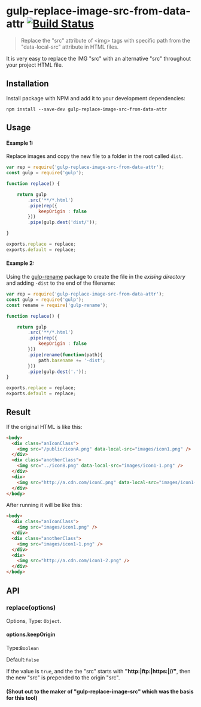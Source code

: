 # gulp-replace-image-src-from-data-attr [![Build Status](https://travis-ci.org/ToNyOyO/gulp-replace-image-src-from-data-attr.svg?branch=master)](https://travis-ci.org/ToNyOyO/gulp-replace-image-src-from-data-attr)


> Replace the \"src\" attribute of \<img\> tags with specific path from the \"data-local-src\" attribute in HTML files. 

It is very easy to replace the IMG "src" with an alternative "src" throughout your project HTML file.

## Installation

Install package with NPM and add it to your development dependencies:

`npm install --save-dev gulp-replace-image-src-from-data-attr`

## Usage

#### Example 1:
Replace images and copy the new file to a folder in the root called `dist`. 
```javascript
var rep = require('gulp-replace-image-src-from-data-attr');
const gulp = require('gulp');

function replace() {

    return gulp
        .src('**/*.html')
        .pipe(rep({
            keepOrigin : false
        }))
        .pipe(gulp.dest('dist/'));

}

exports.replace = replace;
exports.default = replace;
```
#### Example 2:
Using the [gulp-rename](https://www.npmjs.com/package/gulp-rename) package to create the file in the _exising directory_ and adding `-dist` to the end of the filename:
```javascript
var rep = require('gulp-replace-image-src-from-data-attr');
const gulp = require('gulp');
const rename = require('gulp-rename');

function replace() {

    return gulp
        .src('**/*.html')
        .pipe(rep({
            keepOrigin : false
        }))
        .pipe(rename(function(path){
            path.basename += '-dist';
        }))
        .pipe(gulp.dest('.'));
}

exports.replace = replace;
exports.default = replace;
```
## Result
If the original HTML is like this:
```html
<body>
  <div class="anIconClass">
    <img src="/public/iconA.png" data-local-src="images/icon1.png" />
  </div>
  <div class="anotherClass">
    <img src="../iconB.png" data-local-src="images/icon1-1.png" />
  </div>
  <div>
    <img src="http://a.cdn.com/iconC.png" data-local-src="images/icon1-2.png" />
  </div>
</body>
```
After running it will be like this:
```html
<body>
  <div class="anIconClass">
    <img src="images/icon1.png" />
  </div>
  <div class="anotherClass">
    <img src="images/icon1-1.png" />
  </div>
  <div>
    <img src="http://a.cdn.com/icon1-2.png" />
  </div>
</body>
```

## API

### replace(options)

Options, Type: `Object`.

#### options.keepOrigin

Type:`Boolean`

Default:`false`

If the value is `true`, and the the "src" starts with **"http:|ftp:|https:|//"**, then the new "src" is prepended to the origin "src".

#### (Shout out to the maker of "gulp-replace-image-src" which was the basis for this tool) 
